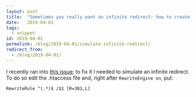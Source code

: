 ```yaml
---
layout: post
title:  "Sometimes you really want an infinite redirect: how to create one with mod_rewrite"
date:   2019-04-01
tags:
  - snippet
id: 2019-04-01
permalink: /blog/2019-04-01/simulate-infinite-redirect/
redirect_from:
  - /blog/2019-04-01/
---
```


I recently ran into [this issue](https://stackoverflow.com/questions/52618632/drupal-8-how-to-prevent-drupal-httpclient-from-caching-invalid-results-such-as); to fix it I needed to simulate an infinite redirect. To do so edit the .htaccess file and, right after `RewriteEngine on`, put:

    RewriteRule ^(.*)$ /$1 [R=301,L]
